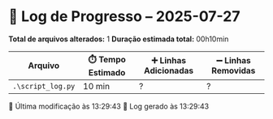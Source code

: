# 🚀 Log de Progresso – 2025-07-27

**Total de arquivos alterados:** 1
**Duração estimada total:** 00h10min

| Arquivo | ⏱️ Tempo Estimado | ➕ Linhas Adicionadas | ➖ Linhas Removidas |
|---------|-------------------|------------------------|---------------------|
| `.\script_log.py` | 10 min | ? | ? |

📝 Última modificação às 13:29:43
💾 Log gerado às 13:29:43
